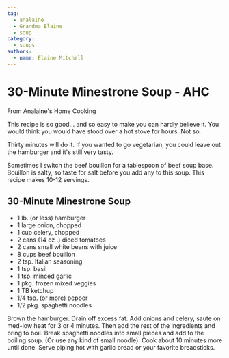 ```yaml
---
tag:
  - analaine
  - Grandma Elaine
  - soup
category:
  - soups
authors:
  - name: Elaine Mitchell
---
```


# 30-Minute Minestrone Soup - AHC
From Analaine's Home Cooking

This recipe is so good... and so easy to make you can hardly believe it. You would think you
would have stood over a hot stove for hours. Not so.

Thirty minutes will do it. If you wanted to go vegetarian, you could leave out the hamburger
and it's still very tasty.

Sometimes I switch the beef bouillon for a tablespoon of beef soup base. Bouillon is salty, so
taste for salt before you add any to this soup. This recipe makes 10-12 servings.

## 30-Minute Minestrone Soup
* 1 lb. (or less) hamburger
* 1 large onion, chopped
* 1 cup celery, chopped
* 2 cans (14 oz .) diced tomatoes
* 2 cans small white beans with juice
* 8 cups beef bouillon
* 2 tsp. Italian seasoning
* 1 tsp. basil
* 1 tsp. minced garlic
* 1 pkg. frozen mixed veggies
* 1 TB ketchup
* 1/4 tsp. (or more) pepper
* 1/2 pkg. spaghetti noodles

Brown the hamburger. Drain off excess fat. Add onions and celery, saute on med-low heat
for 3 or 4 minutes. Then add the rest of the ingredients and bring to boil. Break spaghetti
noodles into small pieces and add to the boiling soup. (Or use any kind of small noodle). Cook
about 10 minutes more until done. Serve piping hot with garlic bread or your favorite
breadsticks.
